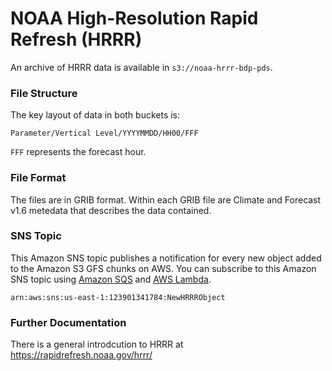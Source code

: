 
# NOAA High-Resolution Rapid Refresh (HRRR)

An  archive of HRRR data is available in
`s3://noaa-hrrr-bdp-pds`.

### File Structure

The key layout of data in both buckets is:

`Parameter/Vertical Level/YYYYMMDD/HH00/FFF`

`FFF` represents the forecast hour.

### File Format

The files are in GRIB format. Within each GRIB file are Climate and
Forecast v1.6 metedata that describes the data contained.

### SNS Topic

This Amazon SNS topic publishes a notification for every new object
added to the Amazon S3 GFS chunks on AWS. You can subscribe to this
Amazon SNS topic using [Amazon SQS](https://aws.amazon.com/sqs/) and
[AWS Lambda](https://aws.amazon.com/lambda/).

`arn:aws:sns:us-east-1:123901341784:NewHRRRObject`

### Further Documentation

There is a general introdcution to HRRR at
<https://rapidrefresh.noaa.gov/hrrr/>
